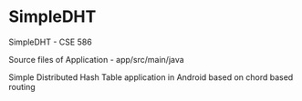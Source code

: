# SimpleDHT
SimpleDHT - CSE 586

Source files of Application - app/src/main/java

Simple Distributed Hash Table application in Android based on chord based routing
